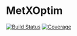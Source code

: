 # MetXOptim

[![Build Status](https://github.com/MetabolicXploration/MetXOptim.jl/actions/workflows/CI.yml/badge.svg?branch=main)](https://github.com/MetabolicXploration/MetXOptim.jl/actions/workflows/CI.yml?query=)
[![Coverage](https://codecov.io/gh/MetabolicXploration/MetXOptim.jl/branch/main/graph/badge.svg)](https://codecov.io/gh/MetabolicXploration/MetXOptim.jl)
